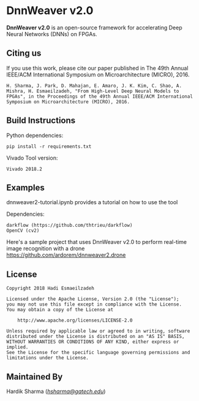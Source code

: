 # DnnWeaver v2.0
**DnnWeaver v2.0** is an open-source framework for accelerating Deep Neural Networks (DNNs) on FPGAs.

## Citing us
If you use this work, please cite our paper published in The 49th Annual IEEE/ACM International Symposium on Microarchitecture (MICRO), 2016.

```
H. Sharma, J. Park, D. Mahajan, E. Amaro, J. K. Kim, C. Shao, A. Mishra, H. Esmaeilzadeh, "From High-Level Deep Neural Models to FPGAs", in the Proceedings of the 49th Annual IEEE/ACM International Symposium on Microarchitecture (MICRO), 2016.
```

## Build Instructions

Python dependencies:
```
pip install -r requirements.txt
```

Vivado Tool version:
```
Vivado 2018.2
```

## Examples
dnnweaver2-tutorial.ipynb provides a tutorial on how to use the tool

Dependencies:
```
darkflow (https://github.com/thtrieu/darkflow)
OpenCV (cv2)
```

Here's a sample project that uses DnnWeaver v2.0 to perform real-time image recognition with a drone
https://github.com/ardorem/dnnweaver2.drone


## License

```
Copyright 2018 Hadi Esmaeilzadeh

Licensed under the Apache License, Version 2.0 (the "License");
you may not use this file except in compliance with the License.
You may obtain a copy of the License at

    http://www.apache.org/licenses/LICENSE-2.0

Unless required by applicable law or agreed to in writing, software
distributed under the License is distributed on an "AS IS" BASIS,
WITHOUT WARRANTIES OR CONDITIONS OF ANY KIND, either express or implied.
See the License for the specific language governing permissions and
limitations under the License.
```

## Maintained By
Hardik Sharma (*hsharma@gatech.edu*)
